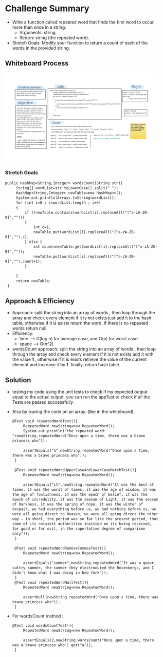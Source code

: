# Challenge Summary
- Write a function called repeated word that finds the first word to occur more than once in a string.  
   - Arguments: string.
   - Return: string (the repeated word).
- Stretch Goals: Modify your function to return a count of each of the words in the provided string.  

## Whiteboard Process
![hashmap-repeated-word](../Whiteboard/hashmap-repeated-word.png)

### Stretch Goals
   ```
   public HashMap<String,Integer> wordsCount(String str){
        String[] wordList=str.toLowerCase().split(" ");
        HashMap<String,Integer> newTable=new HashMap<>();
        System.out.println(Arrays.toString(wordList));
        for (int i=0 ; i<wordList.length ; i++)
        {
            if (!newTable.contains(wordList[i].replaceAll("[^a-zA-Z0-9]","")))
            {
                int c=1;
                newTable.put(wordList[i].replaceAll("[^a-zA-Z0-9]",""),c);
            } else {
                int count=newTable.get(wordList[i].replaceAll("[^a-zA-Z0-9]",""));
                newTable.put(wordList[i].replaceAll("[^a-zA-Z0-9]",""),count+1);
            }

        }
        return newTable;
    }
   ```

## Approach & Efficiency
- Approach: split the string into an array of words , then loop through the array and check every element if it is not exists just add it to the hash table, otherwise if it is exists return the word. if there is no repeated words return null.
- Efficiency: 
   - time --> O(log n) for average case, and O(n) for worst case.  
   - space --> O(n^2)
- wordsCount approach: split the string into an array of words , then loop through the array and check every element if it is not exists add it with the value **1** , otherwise if it is exists retrieve the value of the current element and increase it by **1**. finally, return hash table.

## Solution
- testing my code using the unit tests to check if my expected output equal to the actual output. you can run the appTest to check if all the Tests are passed successfully.  
- Also by tracing the code on an array. (like in the whiteboard)

   ```
  @Test void repeatedWordTest(){
        RepeatedWord newString=new RepeatedWord();
        System.out.println("the repeated word: "+newString.repeatedWord("Once upon a time, there was a brave princess who"));

        assertEquals("a",newString.repeatedWord("Once upon a time, there was a brave princess who"));
    }

    @Test void repeatedWordUpperCaseAndLowerCaseMatchTest(){
        RepeatedWord newString=new RepeatedWord();

        assertEquals("it",newString.repeatedWord("It was the best of times, it was the worst of times, it was the age of wisdom, it was the age of foolishness, it was the epoch of belief, it was the epoch of incredulity, it was the season of Light, it was the season of Darkness, it was the spring of hope, it was the winter of despair, we had everything before us, we had nothing before us, we were all going direct to Heaven, we were all going direct the other way – in short, the period was so far like the present period, that some of its noisiest authorities insisted on its being received, for good or for evil, in the superlative degree of comparison only"));
    }

    @Test void repeatedWordRemoveCommasTest(){
        RepeatedWord newString=new RepeatedWord();

        assertEquals("summer",newString.repeatedWord("It was a queer, sultry summer, the summer they electrocuted the Rosenbergs, and I didn’t know what I was doing in New York"));
    }
    @Test void repeatedWordNullTest(){
        RepeatedWord newString=new RepeatedWord();

        assertNull(newString.repeatedWord("Once upon a time, there was brave princess who"));
    }
   ```  
- For wordsCount method :  
   ```
  @Test void wordsCountTest(){
        RepeatedWord newString=new RepeatedWord();

        assertEquals(2,newString.wordsCount("Once upon a time, there was a brave princess who").get("a"));
    }
  ```
